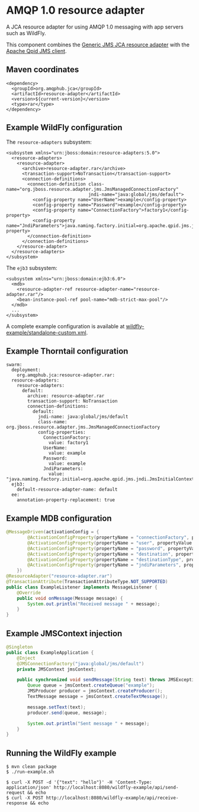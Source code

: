 # AMQP 1.0 resource adapter

A JCA resource adapter for using AMQP 1.0 messaging with app servers
such as WildFly.

This component combines the
[Generic JMS JCA resource adapter](https://github.com/jms-ra/generic-jms-ra)
with the
[Apache Qpid JMS client](https://qpid.apache.org/components/jms/index.html).

## Maven coordinates

    <dependency>
      <groupId>org.amqphub.jca</groupId>
      <artifactId>resource-adapter</artifactId>
      <version>${current-version}</version>
      <type>rar</type>
    </dependency>

## Example WildFly configuration

The `resource-adapters` subsystem:

    <subsystem xmlns="urn:jboss:domain:resource-adapters:5.0">
      <resource-adapters>
        <resource-adapter>
          <archive>resource-adapter.rar</archive>
          <transaction-support>NoTransaction</transaction-support>
          <connection-definitions>
            <connection-definition class-name="org.jboss.resource.adapter.jms.JmsManagedConnectionFactory"
                                   jndi-name="java:global/jms/default">
              <config-property name="UserName">example</config-property>
              <config-property name="Password">example</config-property>
              <config-property name="ConnectionFactory">factory1</config-property>
              <config-property name="JndiParameters">java.naming.factory.initial=org.apache.qpid.jms.jndi.JmsInitialContextFactory;connectionFactory.factory1=amqp://localhost:5672</config-property>
            </connection-definition>
          </connection-definitions>
        </resource-adapter>
      </resource-adapters>
    </subsystem>

The `ejb3` subsystem:

    <subsystem xmlns="urn:jboss:domain:ejb3:6.0">
      <mdb>
        <resource-adapter-ref resource-adapter-name="resource-adapter.rar"/>
        <bean-instance-pool-ref pool-name="mdb-strict-max-pool"/>
      </mdb>
      ...
    </subsystem>

A complete example configuration is available at
[wildfly-example/standalone-custom.xml](wildfly-example/standalone-custom.xml).

## Example Thorntail configuration

    swarm:
      deployment:
        org.amqphub.jca:resource-adapter.rar:
      resource-adapters:
        resource-adapters:
          default:
            archive: resource-adapter.rar
            transaction-support: NoTransaction
            connection-definitions:
              default:
                jndi-name: java:global/jms/default
                class-name: org.jboss.resource.adapter.jms.JmsManagedConnectionFactory
                config-properties:
                  ConnectionFactory:
                    value: factory1
                  UserName:
                    value: example
                  Password:
                    value: example
                  JndiParameters:
                    value: "java.naming.factory.initial=org.apache.qpid.jms.jndi.JmsInitialContextFactory;connectionFactory.factory1=amqp://${env.MESSAGING_SERVICE_HOST:localhost}:${env.MESSAGING_SERVICE_PORT:5672}"
      ejb3:
        default-resource-adapter-name: default
      ee:
        annotation-property-replacement: true

## Example MDB configuration

```java
@MessageDriven(activationConfig = {
        @ActivationConfigProperty(propertyName = "connectionFactory", propertyValue = "factory1"),
        @ActivationConfigProperty(propertyName = "user", propertyValue = "example"),
        @ActivationConfigProperty(propertyName = "password", propertyValue = "example"),
        @ActivationConfigProperty(propertyName = "destination", propertyValue = "queue1"),
        @ActivationConfigProperty(propertyName = "destinationType", propertyValue = "javax.jms.Queue"),
        @ActivationConfigProperty(propertyName = "jndiParameters", propertyValue = "java.naming.factory.initial=org.apache.qpid.jms.jndi.JmsInitialContextFactory;connectionFactory.factory1=amqp://localhost:5672;queue.queue1=example"),
    })
@ResourceAdapter("resource-adapter.rar")
@TransactionAttribute(TransactionAttributeType.NOT_SUPPORTED)
public class ExampleListener implements MessageListener {
    @Override
    public void onMessage(Message message) {
        System.out.println("Received message " + message);
    }
}
```

## Example JMSContext injection

```java
@Singleton
public class ExampleApplication {
    @Inject
    @JMSConnectionFactory("java:global/jms/default")
    private JMSContext jmsContext;

    public synchronized void sendMessage(String text) throws JMSException {
        Queue queue = jmsContext.createQueue("example");
        JMSProducer producer = jmsContext.createProducer();
        TextMessage message = jmsContext.createTextMessage();

        message.setText(text);
        producer.send(queue, message);

        System.out.println("Sent message " + message);
    }
}
```

## Running the WildFly example

    $ mvn clean package
    $ ./run-example.sh

    $ curl -X POST -d '{"text": "hello"}' -H 'Content-Type: application/json' http://localhost:8080/wildfly-example/api/send-request && echo
    $ curl -X POST http://localhost:8080/wildfly-example/api/receive-response && echo


<!-- # AMQP 1.0 resource adapter - Thorntail example -->

<!-- 1. Start an AMQP 1.0 server on localhost and port 5672.  If your -->
<!--    server does not create queues on demand, use the tools for your -->
<!--    server to create queues called `example/requests` and -->
<!--    `example/responses`. -->

<!-- 2. Build and run the example code. -->

<!--         $ mvn thorntail:run -->

<!-- 3. In another shell, use `curl` to send text to the `send-request` endpoint. -->

<!--         $ curl -X POST -d '{"text": "hello"}' -H 'Content-Type: application/json' http://localhost:8080/api/send-request -->
<!--         ID:4a63adc0-547c-4881-bc3e-3c8eb7007648:2:1:1-1 -->

<!-- 4. Use `curl` again to get the response from the `receive-response` endpoint. -->

<!--         $ curl -X POST http://localhost:8080/api/receive-response -->
<!--         ID:4a63adc0-547c-4881-bc3e-3c8eb7007648:2:1:1-1: HELLO -->
